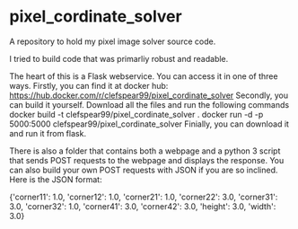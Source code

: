 # pixel_cordinate_solver
A repository to hold my pixel image solver source code.

I tried to build code that was primarliy robust and readable.

The heart of this is a Flask webservice. You can access it in one of three ways. 
Firstly, you can find it at docker hub: https://hub.docker.com/r/clefspear99/pixel_cordinate_solver
Secondly, you can build it yourself. Download all the files and run the following commands
  docker build -t clefspear99/pixel_cordinate_solver .
  docker run -d -p 5000:5000 clefspear99/pixel_cordinate_solver
Finially, you can download it and run it from flask.

There is also a folder that contains both a webpage and a python 3 script that sends POST requests to the webpage and displays the response. You can also build your own POST requests with JSON if you are so inclined. Here is the JSON format:

{'corner11': 1.0, 'corner12': 1.0, 'corner21': 1.0, 'corner22': 3.0, 'corner31': 3.0, 'corner32': 1.0, 'corner41': 3.0, 'corner42': 3.0, 'height': 3.0, 'width': 3.0}
